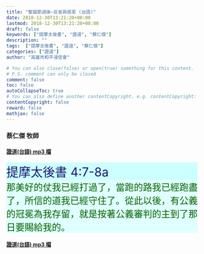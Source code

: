 ```yaml
---
title: "聖誕節過後—反省與感恩 (台語)"
date: 2018-12-30T13:21:20+08:00
lastmod: 2018-12-30T13:21:20+08:00
draft: false
keywords: ["提摩太後書", "證道", "蔡仁傑"]
description: ""
tags:  ["提摩太後書", "證道", "蔡仁傑"]
categories: ["證道"]
author: "高雄市和平浸信會"

# You can also close(false) or open(true) something for this content.
# P.S. comment can only be closed
comment: false
toc: false
autoCollapseToc: true
# You can also define another contentCopyright. e.g. contentCopyright: "This is another copyright."
contentCopyright: false
reward: false
mathjax: false
---
```


### 蔡仁傑 牧師

#### [證道(台語) mp3 檔](/mp3-s/s20181230t.mp3 "聖誕節過後—反省與感恩 - 台語")

<div
style="background-color:#CCFFFF"><font size="6", color="#191970">
提摩太後書 4:7-8a
</font>
</div>

<div
style="background-color:#E0FFFF"><font size="5", color="#006400">
那美好的仗我已經打過了，當跑的路我已經跑盡了，所信的道我已經守住了。從此以後，有公義的冠冕為我存留，就是按著公義審判的主到了那日要賜給我的。
</font>
</div>

#### [證道(台語) mp3 檔](/mp3-s/s20181230t.mp3 "聖誕節過後—反省與感恩 - 台語")
